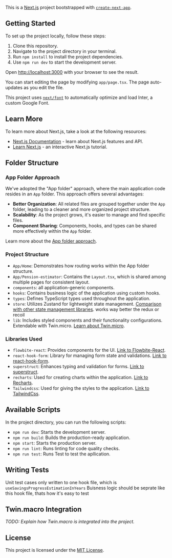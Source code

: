 This is a [Next.js](https://nextjs.org/) project bootstrapped with [`create-next-app`](https://github.com/vercel/next.js/tree/canary/packages/create-next-app).

## Getting Started

To set up the project locally, follow these steps:

1. Clone this repository.
2. Navigate to the project directory in your terminal.
3. Run `npm install` to install the project dependencies.
4. Use `npm run dev` to start the development server.

Open [http://localhost:3000](http://localhost:3000) with your browser to see the result.

You can start editing the page by modifying `app/page.tsx`. The page auto-updates as you edit the file.

This project uses [`next/font`](https://nextjs.org/docs/basic-features/font-optimization) to automatically optimize and load Inter, a custom Google Font.

## Learn More

To learn more about Next.js, take a look at the following resources:

- [Next.js Documentation](https://nextjs.org/docs) - learn about Next.js features and API.
- [Learn Next.js](https://nextjs.org/learn) - an interactive Next.js tutorial.

## Folder Structure

### App Folder Approach

We've adopted the "App folder" approach, where the main application code resides in an `App` folder. This approach offers several advantages:

- **Better Organization**: All related files are grouped together under the `App` folder, leading to a cleaner and more organized project structure.
- **Scalability**: As the project grows, it's easier to manage and find specific files.
- **Component Sharing**: Components, hooks, and types can be shared more effectively within the `App` folder.

Learn more about the [App folder approach](https://nextjs.org/docs/app/building-your-application/routing).

### Project Structure

- `App/Home`: Demonstrates how routing works within the App folder structure.
- `App/Pension-estimator`: Contains the `Layout.tsx`, which is shared among multiple pages for consistent layout.
- `components`: all application-generic components.
- `hooks`: Contains business logic of the application using custom hooks.
- `types`: Defines TypeScript types used throughout the application.
- `store`: Utilizes Zustand for lightweight state management. [Comparison with other state management libraries](https://www.npmjs.com/package/zustand). works way better the redux or recoil
- `lib`: Includes styled components and their functionality configurations. Extendable with Twin.micro. [Learn about Twin.micro](https://link-to-twin-micro).

### Libraries Used

- `flowbite-react`: Provides components for the UI. [Link to Flowbite-React](https://www.flowbite-react.com/).
- `react-hook-form`: Library for managing form state and validations. [Link to react-hook-form](https://react-hook-form.com/).
- `superstruct`: Enhances typing and validation for forms. [Link to superstruct](https://docs.superstructjs.org/).
- `recharts`: Used for creating charts within the application. [Link to Recharts](https://recharts.org/en-US).
- `Tailwindcss`: Used for giving the styles to the application. [Link to TailwindCss](https://tailwindcss.com/).

## Available Scripts

In the project directory, you can run the following scripts:

- `npm run dev`: Starts the development server.
- `npm run build`: Builds the production-ready application.
- `npm start`: Starts the production server.
- `npm run lint`: Runs linting for code quality checks.
- `npm run test`: Runs Test to test the apllication.

## Writing Tests

Unit test cases only written to one hook file, which is `useSavingsProgressEstimationInYears`
Buisness logic should be seprate like this hook file, thats how it's easy to test

## Twin.macro Integration

_TODO: Explain how Twin.macro is integrated into the project._

## License

This project is licensed under the [MIT License](LICENSE).
